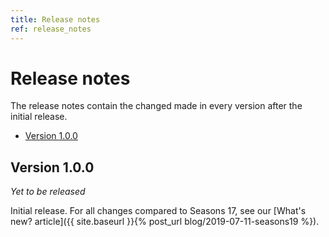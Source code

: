 ```yaml
---
title: Release notes
ref: release_notes
---
```


# Release notes
The release notes contain the changed made in every version after the initial release.

- [Version 1.0.0](#version-100)

## Version 1.0.0
*Yet to be released*

Initial release. For all changes compared to Seasons 17, see our [What's new? article]({{ site.baseurl }}{% post_url blog/2019-07-11-seasons19 %}).
